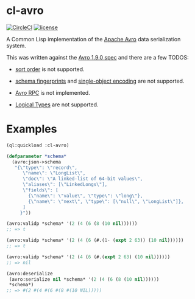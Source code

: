 # cl-avro

[![CircleCI](https://circleci.com/gh/SahilKang/cl-avro.svg?style=shield)](https://circleci.com/gh/SahilKang/cl-avro)
[![license](https://img.shields.io/badge/license-GPL%20v3-blue.svg)](https://github.com/SahilKang/cl-avro/blob/master/LICENSE)

A Common Lisp implementation of the
[Apache Avro](https://github.com/apache/avro) data serialization system.

This was written against the
[Avro 1.9.0 spec](https://avro.apache.org/docs/1.9.0/spec.html)
and there are a few TODOS:

* [sort order](https://avro.apache.org/docs/1.9.0/spec.html#order)
is not supported.

* [schema fingerprints](https://avro.apache.org/docs/1.9.0/spec.html#schema_fingerprints)
and [single-object encoding](https://avro.apache.org/docs/1.9.0/spec.html#single_object_encoding)
are not supported.

* [Avro RPC](https://avro.apache.org/docs/1.9.0/spec.html#Protocol+Declaration)
is not implemented.

* [Logical Types](https://avro.apache.org/docs/1.9.0/spec.html#Logical+Types)
are not supported.

# Examples

```lisp
(ql:quickload :cl-avro)

(defparameter *schema*
  (avro:json->schema
   "{\"type\": \"record\",
      \"name\": \"LongList\",
      \"doc\": \"A linked-list of 64-bit values\",
      \"aliases\": [\"LinkedLongs\"],
      \"fields\": [
        {\"name\": \"value\", \"type\": \"long\"},
        {\"name\": \"next\", \"type\": [\"null\", \"LongList\"]},
      ]
     }"))

(avro:validp *schema* '(2 (4 (6 (8 (10 nil))))))
;; => t

(avro:validp *schema* '(2 (4 (6 (#.(1- (expt 2 63)) (10 nil))))))
;; => t

(avro:validp *schema* '(2 (4 (6 (#.(expt 2 63) (10 nil))))))
;; => nil

(avro:deserialize
 (avro:serialize nil *schema* '(2 (4 (6 (8 (10 nil))))))
 *schema*)
;; => #(2 #(4 #(6 #(8 #(10 NIL)))))
```
